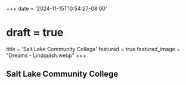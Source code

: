 +++
date = '2024-11-15T10:54:27-08:00'
# draft = true
title = 'Salt Lake Community College'
featured = true
featured_image = "Dreams - Lindquish.webp"
+++

## Salt Lake Community College
